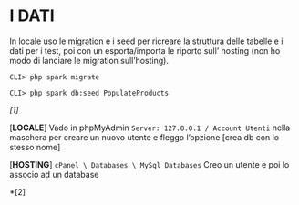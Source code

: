 # I DATI

In locale uso le migration e i seed per ricreare la struttura delle tabelle e i dati per i test, poi con un esporta/importa le riporto sull’ hosting (non ho modo di lanciare le migration sull’hosting).

```shell
CLI> php spark migrate
```

```shell
CLI> php spark db:seed PopulateProducts
```

*[1]*

[**LOCALE**] Vado in phpMyAdmin `Server: 127.0.0.1 / Account Utenti` nella maschera per creare un nuovo utente e fleggo l’opzione [crea db con lo stesso nome]

[**HOSTING**] `cPanel \ Databases \ MySql Databases` Creo un utente e poi lo associo ad un database

*[2]
